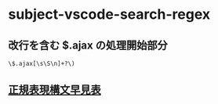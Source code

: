 # subject-vscode-search-regex

## 改行を含む $.ajax の処理開始部分
```txt
\$.ajax[\s\S\n]+?\)
```

## [正規表現構文早見表](https://developer.mozilla.org/ja/docs/Web/JavaScript/Guide/Regular_expressions/Cheatsheet)
